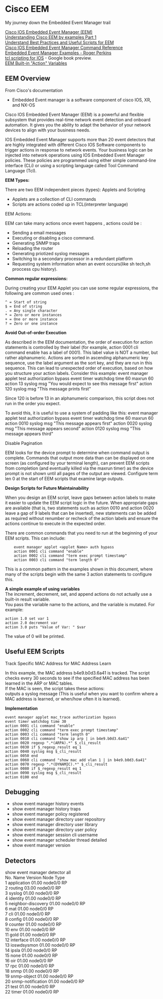# Cisco EEM  
My journey down the Embedded Event Manager trail  

[Cisco IOS Embedded Event Manager (EEM)](https://www.cisco.com/c/en/us/products/ios-nx-os-software/ios-embedded-event-manager-eem/index.html)  
[Understanding Cisco EEM by examples Part 1](https://learningnetwork.cisco.com/s/article/understanding-cisco-eem-by-examples-part-1)  
[Understand Best Practices and Useful Scripts for EEM](https://www.cisco.com/c/en/us/support/docs/ios-nx-os-software/ios-xe-16/216091-best-practices-and-useful-scripts-for-ee.html)  
[Cisco IOS Embedded Event Manager Command Reference](https://www.cisco.com/c/en/us/td/docs/ios-xml/ios/eem/command/eem-cr-book/eem-cr-e1.html)  
[Embedded Event Manager Examples - Roger Perkins](https://www.rogerperkin.co.uk/eem/embedded-event-manager-examples/)  
[tcl scripting for IOS](https://books.google.com/books?id=RFfvqHQ0plsC&pg=PT162&lpg=PT162&dq=sl_intf_down.tcl&source=bl&ots=bmJ9ml7_Aw&sig=ACfU3U00Vqs6bnPvtV00jHO18PUh1DYWfA&hl=en&sa=X&ved=2ahUKEwj0z-CblNX7AhX6MUQIHX--ArAQ6AF6BAglEAM#v=onepage&q=sl_intf_down.tcl&f=false) - Google book preview.  
[EEM Built-in "Action" Variables](https://community.cisco.com/t5/networking-knowledge-base/eem-built-in-quot-action-quot-variables/ta-p/3123406)  


## EEM Overview

From Cisco's documentation  

* Embedded Event manager is a software component of cisco IOS, XR, and NX-OS

Cisco IOS Embedded Event Manager (EEM) is a powerful and flexible subsystem that provides real-time network event detection and onboard automation. It gives you the ability to adapt the behavior of your network devices to align with your business needs.

IOS Embedded Event Manager supports more than 20 event detectors that are highly integrated with different Cisco IOS Software components to trigger actions in response to network events. Your business logic can be injected into network operations using IOS Embedded Event Manager policies. These policies are programmed using either simple command-line interface (CLi) or using a scripting language called Tool Command Language (Tcl).


**EEM Types:**

There are two EEM independent pieces (types): Applets and Scripting

* Applets are a collection of CLI commands
* Scripts are actions coded up in TCL(interpreter language)


EEM Actions:

EEM can take many actions once event happens , actions could be :

* Sending a email messages
* Executing or disabling a cisco command.
* Generating SNMP traps
* Reloading the router
* Generating priotized syslog messages
* Switching to a secondary processor in a redundant platform
* Requesting system information when an event occurs(like sh tech,sh proccess cpu history).


**Common regular expressions:**

During creating your EEM Applet you can use some regular expressions, the following are common used ones :
```
^ = Start of string  
$ = End of string  
. = Any single character  
* = Zero or more instances  
+ = One or more instance  
? = Zero or one instance  
```  



**Avoid Out-of-order Execution**

As described in the EEM documentation, the order of execution for action statements is controlled by their label (for example, action 0001 cli command enable has a label of 0001). This label value is NOT a number, but rather alphanumeric. Actions are sorted in ascending alphanumeric key sequence, use the label argument as the sort key, and they are run in this sequence. This can lead to unexpected order of execution, based on how you structure your action labels.
Consider this example:
    event manager applet test authorization bypass
    event timer watchdog time 60 maxrun 60
    action 13 syslog msg "You would expect to see this message first"
    action 120 syslog msg "This message prints first"

Since 120 is before 13 in an alphanumeric comparison, this script does not run in the order you expect. 

To avoid this, it is useful to use a system of padding like this:
    event manager applet test authorization bypass
    event timer watchdog time 60 maxrun 60
    action 0010 syslog msg "This message appears first"
    action 0020 syslog msg "This message appears second"
    action 0120 syslog msg "This message appears third"

Disable Pagination

EEM looks for the device prompt to determine when command output is complete. Commands that output more data than can be displayed on one screen (as configured by your terminal length), can prevent EEM scripts from completion (and eventually killed via the maxrun timer) as the device prompt is not shown until all pages of the output are viewed. Configure term len 0 at the start of EEM scripts that examine large outputs.

**Design Scripts for Future Maintainability**

When you design an EEM script, leave gaps between action labels to make it easier to update the EEM script logic in the future. When appropriate gaps are available (that is, two statements such as action 0010 and action 0020 leave a gap of 9 labels that can be inserted), new statements can be added as required without renumber or recheck of the action labels and ensure the actions continue to execute in the expected order.

There are common commands that you need to run at the beginning of your EEM scripts. 
This can include:
```
    event manager applet <applet Name> auth bypass
    action 0001 cli command "enable"
    action 0002 cli command "term exec prompt timestamp"
    action 0003 cli command "term length 0"
```  


This is a common pattern in the examples shown in this document, where many of the scripts begin with the same 3 action statements to configure this.

**A simple example of using variables**  
The increment, decrement, set, and append actions do not actually use a built-in result variable.  
You pass the variable name to the actions, and the variable is mutated.  For example:  
```
action 1.0 set var 1  
action 2.0 decrement var  
action 3.0 puts "Value of Var: " $var  
```

The value of 0 will be printed.


## Useful EEM Scripts
Track Specific MAC Address for MAC Address Learn

In this example, the MAC address b4e9.b0d3.6a41 is tracked. The script checks every 30 seconds to see if the specified MAC address has been learned in the ARP or MAC tables.  
If the MAC is seen, the script takes these actions:  
outputs a syslog message (This is useful when you want to confirm where a MAC address is learned, or when/how often it is learned).  

**Implementation**  
```
event manager applet mac_trace authorization bypass  
event timer watchdog time 30  
action 0001 cli command "enable"  
action 0002 cli command "term exec prompt timestamp"  
action 0003 cli command "term length 0"  
action 0010 cli command "show ip arp | in b4e9.b0d3.6a41"  
action 0020 regexp ".*(ARPA).*" $_cli_result  
action 0030 if $_regexp_result eq 1  
action 0040 syslog msg $_cli_result  
action 0050 end  
action 0060 cli command "show mac add vlan 1 | in b4e9.b0d3.6a41"  
action 0070 regexp ".*(DYNAMIC).*" $_cli_result  
action 0080 if $_regexp_result eq 1  
action 0090 syslog msg $_cli_result  
action 0100 end  
```




## Debugging
* show event manager history events
* show event manager history traps
* show event manager policy registered
* show event manager directory user repository
* show event manager directory user library
* show event manager directory user policy  
* show event manager session cli username 
* show event manager scheduler thread detailed
* show event manager version 

## Detectors
show event manager detector all    
No.  Name                Version   Node        Type    
1    application         01.00     node0/0     RP      
2    routing             03.00     node0/0     RP      
3    syslog              01.00     node0/0     RP      
4    identity            01.00     node0/0     RP      
5    neighbor-discovery  01.00     node0/0     RP      
6    mat                 01.00     node0/0     RP      
7    cli                 01.00     node0/0     RP      
8    config              01.00     node0/0     RP      
9    counter             01.00     node0/0     RP      
10   env                 01.00     node0/0     RP      
11   gold                01.00     node0/0     RP      
12   interface           01.00     node0/0     RP      
13   ioswdsysmon         01.00     node0/0     RP      
14   ipsla               01.00     node0/0     RP      
15   none                01.00     node0/0     RP      
16   oir                 01.00     node0/0     RP      
17   rpc                 01.00     node0/0     RP      
18   snmp                01.00     node0/0     RP      
19   snmp-object         01.00     node0/0     RP      
20   snmp-notification   01.00     node0/0     RP      
21   test                01.00     node0/0     RP      
22   timer               01.00     node0/0     RP      
